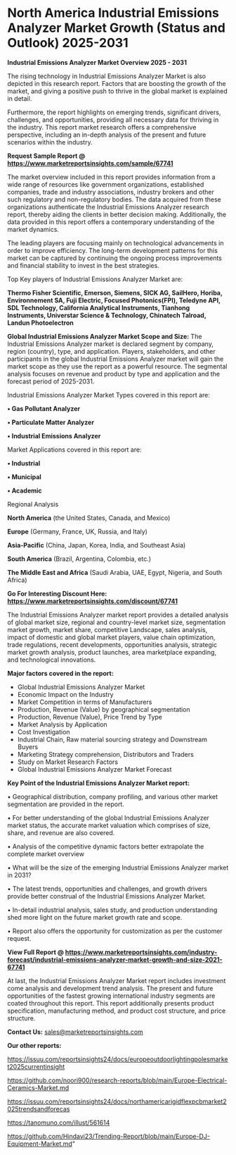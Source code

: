 # North America Industrial Emissions Analyzer Market Growth (Status and Outlook) 2025-2031

<Strong> Industrial Emissions Analyzer Market Overview 2025 - 2031</strong>

The rising technology in Industrial Emissions Analyzer Market is also depicted in this research report. Factors that are boosting the growth of the market, and giving a positive push to thrive in the global market is explained in detail.

Furthermore, the report highlights on emerging trends, significant drivers, challenges, and opportunities, providing all necessary data for thriving in the industry. This report market research offers a comprehensive perspective, including an in-depth analysis of the present and future scenarios within the industry.

<strong>Request Sample Report @ <a href=https://www.marketreportsinsights.com/sample/67741>https://www.marketreportsinsights.com/sample/67741</a></strong>

The market overview included in this report provides information from a wide range of resources like government organizations, established companies, trade and industry associations, industry brokers and other such regulatory and non-regulatory bodies. The data acquired from these organizations authenticate the Industrial Emissions Analyzer research report, thereby aiding the clients in better decision making. Additionally, the data provided in this report offers a contemporary understanding of the market dynamics.

The leading players are focusing mainly on technological advancements in order to improve efficiency. The long-term development patterns for this market can be captured by continuing the ongoing process improvements and financial stability to invest in the best strategies.

Top Key players of Industrial Emissions Analyzer Market are:

<strong>Thermo Fisher Scientific, Emerson, Siemens, SICK AG, SailHero, Horiba, Environnement SA, Fuji Electric, Focused Photonics(FPI), Teledyne API, SDL Technology, California Analytical Instruments, Tianhong Instruments, Universtar Science & Technology, Chinatech Talroad, Landun Photoelectron</strong>

<strong><b>Global Industrial Emissions Analyzer Market Scope and Size:</b></strong>
The Industrial Emissions Analyzer market is declared segment by company, region (country), type, and application. Players, stakeholders, and other participants in the global Industrial Emissions Analyzer market will gain the market scope as they use the report as a powerful resource. The segmental analysis focuses on revenue and product by type and application and the forecast period of 2025-2031.

Industrial Emissions Analyzer Market Types covered in this report are:

<strong>• Gas Pollutant Analyzer

• Particulate Matter Analyzer

• Industrial Emissions Analyzer</strong>

Market Applications covered in this report are:

<strong>• Industrial

• Municipal

• Academic</strong> 

Regional Analysis

<strong>North America</strong> (the United States, Canada, and Mexico)

<strong>Europe</strong> (Germany, France, UK, Russia, and Italy)

<strong>Asia-Pacific</strong> (China, Japan, Korea, India, and Southeast Asia)

<strong>South America</strong> (Brazil, Argentina, Colombia, etc.)

<strong>The Middle East and Africa</strong> (Saudi Arabia, UAE, Egypt, Nigeria, and South Africa)

<strong>Go For Interesting Discount Here: <a href=https://www.marketreportsinsights.com/discount/67741>https://www.marketreportsinsights.com/discount/67741</a></strong>

The Industrial Emissions Analyzer market report provides a detailed analysis of global market size, regional and country-level market size, segmentation market growth, market share, competitive Landscape, sales analysis, impact of domestic and global market players, value chain optimization, trade regulations, recent developments, opportunities analysis, strategic market growth analysis, product launches, area marketplace expanding, and technological innovations.

<strong><b>Major factors covered in the report:</b></strong>
<ul>
  <li>Global Industrial Emissions Analyzer Market </li>
  <li>Economic Impact on the Industry</li>
  <li>Market Competition in terms of Manufacturers</li>
  <li>Production, Revenue (Value) by geographical segmentation</li>
  <li>Production, Revenue (Value), Price Trend by Type</li>
  <li>Market Analysis by Application</li>
  <li>Cost Investigation</li>
  <li>Industrial Chain, Raw material sourcing strategy and Downstream Buyers</li>
  <li>Marketing Strategy comprehension, Distributors and Traders</li>
  <li>Study on Market Research Factors</li>
  <li>Global Industrial Emissions Analyzer Market Forecast</li>
</ul>

<strong><b>Key Point of the Industrial Emissions Analyzer Market report:</b></strong>

• Geographical distribution, company profiling, and various other market segmentation are provided in the report.

• For better understanding of the global Industrial Emissions Analyzer market status, the accurate market valuation which comprises of size, share, and revenue are also covered.

• Analysis of the competitive dynamic factors better extrapolate the complete market overview

• What will be the size of the emerging Industrial Emissions Analyzer market in 2031?

• The latest trends, opportunities and challenges, and growth drivers provide better construal of the Industrial Emissions Analyzer Market.

• In-detail industrial analysis, sales study, and production understanding shed more light on the future market growth rate and scope.

• Report also offers the opportunity for customization as per the customer request.

<strong><b>View Full Report @ <a href=https://www.marketreportsinsights.com/industry-forecast/industrial-emissions-analyzer-market-growth-and-size-2021-67741>https://www.marketreportsinsights.com/industry-forecast/industrial-emissions-analyzer-market-growth-and-size-2021-67741</a></b></strong>


At last, the Industrial Emissions Analyzer Market report includes investment come analysis and development trend analysis. The present and future opportunities of the fastest growing international industry segments are coated throughout this report. This report additionally presents product specification, manufacturing method, and product cost structure, and price structure.

<strong>Contact Us:</strong>
sales@marketreportsinsights.com

<strong>Our other reports:</strong>

<a href=https://issuu.com/reportsinsights24/docs/europeoutdoorlightingpolesmarket2025currentinsight>https://issuu.com/reportsinsights24/docs/europeoutdoorlightingpolesmarket2025currentinsight</a>

<a href=https://github.com/noori900/research-reports/blob/main/Europe-Electrical-Ceramics-Market.md>https://github.com/noori900/research-reports/blob/main/Europe-Electrical-Ceramics-Market.md</a>

<a href=https://issuu.com/reportsinsights24/docs/northamericarigidflexpcbmarket2025trendsandforecas>https://issuu.com/reportsinsights24/docs/northamericarigidflexpcbmarket2025trendsandforecas</a>

<a href=https://tanomuno.com/illust/561614>https://tanomuno.com/illust/561614</a>

<a href=https://github.com/Hindavi23/Trending-Report/blob/main/Europe-DJ-Equipment-Market.md>https://github.com/Hindavi23/Trending-Report/blob/main/Europe-DJ-Equipment-Market.md</a>"
